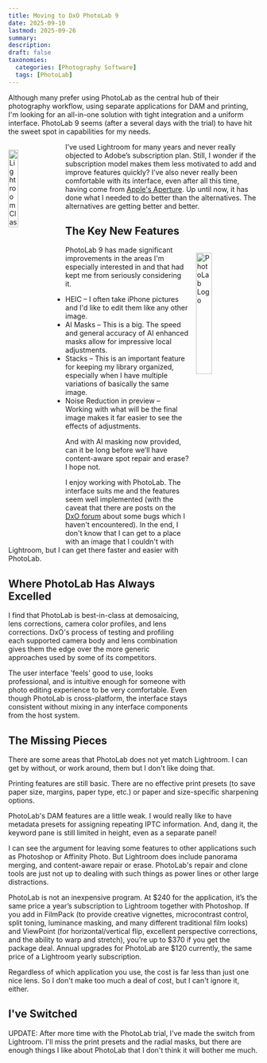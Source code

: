 ```yaml
---
title: Moving to DxO PhotoLab 9
date: 2025-09-10
lastmod: 2025-09-26
summary:
description:
draft: false
taxonomies:
  categories: [Photography Software]
  tags: [PhotoLab]
---
```


Although many prefer using PhotoLab as the central hub of their photography workflow, using separate applications for DAM and printing, I'm looking for an all-in-one solution with tight integration and a uniform interface. PhotoLab 9 seems (after a several days with the trial) to have hit the sweet spot in capabilities for my needs.

<!--more-->

<img src="/images/post-images/lightroom-classic-logo.svg" alt="Lightroom Classic Logo" style="float: left; width: 20%; margin: 1em 1em 1em 0em">

I’ve used Lightroom for many years and never really objected to Adobe’s subscription plan. Still, I wonder if the subscription model makes them less motivated to add and improve features quickly? I’ve also never really been comfortable with its interface, even after all this time, having come from [Apple's Aperture](https://www.apple.com/welcomescreen/aperture3/). Up until now, it has done what I needed to do better than the alternatives. The alternatives are getting better and better.

## The Key New Features

<img src="/images/wp-content/uploads/2023/10/image-1.png" alt="PhotoLab Logo" style="float: right; width: 25%; margin: 1em 0em 1em 1em">

PhotoLab 9 has made significant improvements in the areas I'm especially interested in and that had kept me from seriously considering it.

- HEIC – I often take iPhone pictures and I'd like to edit them like any other image.
- AI Masks – This is a big. The speed and general accuracy of AI enhanced masks allow for impressive local adjustments.
- Stacks – This is an important feature for keeping my library organized, especially when I have multiple variations of basically the same image.
- Noise Reduction in preview – Working with what will be the final image makes it far easier to see the effects of adjustments.

And with AI masking now provided, can it be long before we’ll have content-aware spot repair and erase? I hope not.

I enjoy working with PhotoLab. The interface suits me and the features seem well implemented (with the caveat that there are posts on the [DxO forum](https://forum.dxo.com/c/dxo-photolab/14) about some bugs which I haven't encountered). In the end, I don't know that I can get to a place with an image that I couldn't with Lightroom, but I can get there faster and easier with PhotoLab.

## Where PhotoLab Has Always Excelled

I find that PhotoLab is best-in-class at demosaicing, lens corrections, camera color profiles, and lens corrections. DxO's process of testing and profiling each supported camera body and lens combination gives them the edge over the more generic approaches used by some of its competitors.

The user interface 'feels' good to use, looks professional, and is intuitive enough for someone with photo editing experience to be very comfortable. Even though PhotoLab is cross-platform, the interface stays consistent without mixing in any interface components from the host system.

## The Missing Pieces

There are some areas that PhotoLab does not yet match Lightroom. I can get by without, or work around, them but I don't like doing that.

Printing features are still basic. There are no effective print presets (to save paper size, margins, paper type, etc.) or paper and size-specific sharpening options.

PhotoLab's DAM features are a little weak. I would really like to have metadata presets for assigning repeating IPTC information. And, dang it, the keyword pane is still limited in height, even as a separate panel!

I can see the argument for leaving some features to other applications such as Photoshop or Affinity Photo. But Lightroom does include panorama merging, and content-aware repair or erase. PhotoLab's repair and clone tools are just not up to dealing with such things as power lines or other large distractions.

PhotoLab is not an inexpensive program. At $240 for the application, it’s the same price a year’s subscription to Lightroom together with Photoshop. If you add in FilmPack (to provide creative vignettes, microcontrast control, split toning, luminance masking, and many different traditional film looks) and ViewPoint (for horizontal/vertical flip, excellent perspective corrections, and the ability to warp and stretch), you’re up to $370 if you get the package deal. Annual upgrades for PhotoLab are $120 currently, the same price of a Lightroom yearly subscription.

Regardless of which application you use, the cost is far less than just one nice lens. So I don't make too much a deal of cost, but I can't ignore it, either.

## I've Switched

UPDATE: After more time with the PhotoLab trial, I've made the switch from Lightroom. I'll miss the print presets and the radial masks, but there are enough things I like about PhotoLab that I don't think it will bother me much.
